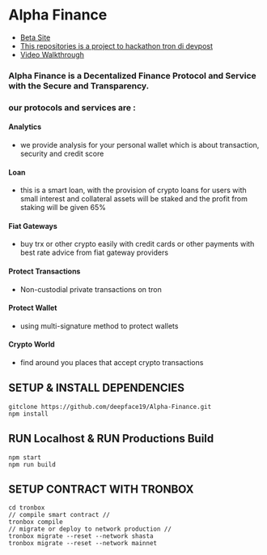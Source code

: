 # Alpha Finance
- [Beta Site](https://alphafinance.web.app)
- [This repositories is a project to hackathon tron di devpost](https://tron.devpost.com/?ref_feature=challenge&ref_medium=discover)
- [Video Walkthrough](https://youtu.be/kdOahmqTwU0)

### Alpha Finance is a Decentalized Finance Protocol and Service with the Secure and Transparency.
### our protocols and services are : 
#### Analytics
- we provide analysis for your personal wallet which is about transaction, security and credit score
#### Loan
- this is a smart loan, with the provision of crypto loans for users with small interest and collateral assets will be staked and the profit from staking will be given 65%
#### Fiat Gateways
- buy trx or other crypto easily with credit cards or other payments with best rate advice from fiat gateway providers
#### Protect Transactions
- Non-custodial private transactions on tron
#### Protect Wallet 
- using multi-signature method to protect wallets  
#### Crypto World
- find around you places that accept crypto transactions 
## SETUP & INSTALL DEPENDENCIES


```
gitclone https://github.com/deepface19/Alpha-Finance.git
npm install
```
## RUN Localhost & RUN Productions Build

```
npm start 
npm run build
```

## SETUP CONTRACT WITH TRONBOX
```
cd tronbox 
// compile smart contract //
tronbox compile 
// migrate or deploy to network production //
tronbox migrate --reset --network shasta 
tronbox migrate --reset --network mainnet 
```
